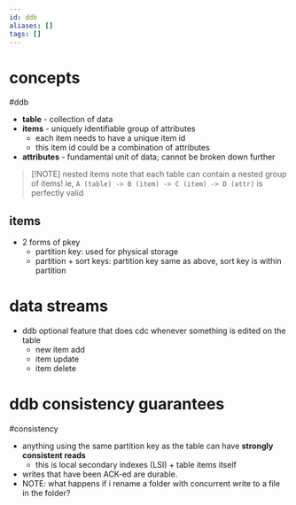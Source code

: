 ```yaml
---
id: ddb
aliases: []
tags: []
---
```


# concepts 
#ddb

- **table** - collection of data 
- **items** - uniquely identifiable group of attributes 
	- each item needs to have a unique item id 
	- this item id could be a combination of attributes
- **attributes** - fundamental unit of data; cannot be broken down further  


> [!NOTE] nested items
> note that each table can contain a nested group of items! ie, `A (table) -> B (item) -> C (item) -> D (attr)` is perfectly valid

## items

- 2 forms of pkey 
	- partition key: used for physical storage
	- partition + sort keys: partition key same as above, sort key is within partition 

# data streams 

- ddb optional feature that does cdc whenever something is edited on the table 
	- new item add 
	- item update
	- item delete 

# ddb consistency guarantees 
#consistency 

-  anything using the same partition key as the table can have **strongly consistent reads** 
	- this is local secondary indexes (LSI) + table items itself 
- writes that have been ACK-ed are durable. 
- NOTE: what happens if i rename a folder with concurrent write to a file in the folder? 